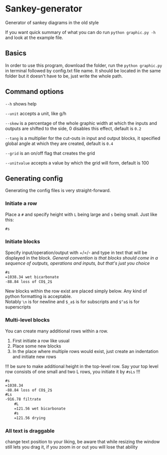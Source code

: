 # Sankey-generator

Generator of sankey diagrams in the old style

If you want quick summary of what you can do run `python graphic.py -h` and look at the example file.

## Basics

In order to use this program, download the folder, run the `python graphic.py` in terminal followed by config.txt file name. It should be located in the same folder but it doesn't have to be, just write the whole path.

## Command options

`--h` shows help

`--unit` accepts a unit, like g/h

`--skew` is a percentage of the whole graphic width at which the inputs and outputs are shifted to the side, 0 disables this effect, default is `0.2`

`--tang` is a multiplier for the cut-outs in input and output blocks, it specified global angle at which they are created, default is `0.4`

`--grid` is an on/off flag that creates the grid

`--unitvalue` accepts a value by which the grid will form, default is 100

## Generating config

Generating the config files is very straight-forward.

### Initiate a row

Place a `#` and specify height with `L` being large and `s` being small. Just like this:

```txt
#s
```

### Initiate blocks

Specify input/operation/output with +/=/- and type in text that will be displayed in the block. *General convention is that blocks should come in a sequence of outputs, operations and inputs, but that's just you choice*

```txt
#s
=1038.34 wet bicarbonate
-88.84 loss of CO$_2$
```

New blocks within the row exist are placed simply below. Any kind of python formatting is acceptable.\
Notably `\n` is for newline and `$_a$` is for subscripts and `$^a$` is for superscripts

### Multi-level blocks

You can create many additional rows within a row.

1. First initiate a row like usual
2. Place some new blocks
3. In the place where multiple rows would exist, just create an indentation and initiate new rows

!!! be sure to make additional height in the top-level row. Say your top level row consists of one small and two L rows, you initiate it by `#sLs` !!!

```txt
#s
=1038.34
-88.84 loss of CO$_2$
#Ls
-916.78 filtrate
    #L
    =121.56 wet bicarbonate
    #s
    =121.56 drying
```

### All text is draggable

change text position to your liking, be aware that while resizing the window still lets you drag it, if you zoom in or out you will lose that ability
